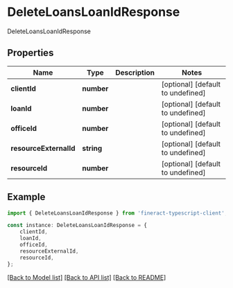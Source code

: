 # DeleteLoansLoanIdResponse

DeleteLoansLoanIdResponse

## Properties

Name | Type | Description | Notes
------------ | ------------- | ------------- | -------------
**clientId** | **number** |  | [optional] [default to undefined]
**loanId** | **number** |  | [optional] [default to undefined]
**officeId** | **number** |  | [optional] [default to undefined]
**resourceExternalId** | **string** |  | [optional] [default to undefined]
**resourceId** | **number** |  | [optional] [default to undefined]

## Example

```typescript
import { DeleteLoansLoanIdResponse } from 'fineract-typescript-client';

const instance: DeleteLoansLoanIdResponse = {
    clientId,
    loanId,
    officeId,
    resourceExternalId,
    resourceId,
};
```

[[Back to Model list]](../README.md#documentation-for-models) [[Back to API list]](../README.md#documentation-for-api-endpoints) [[Back to README]](../README.md)
